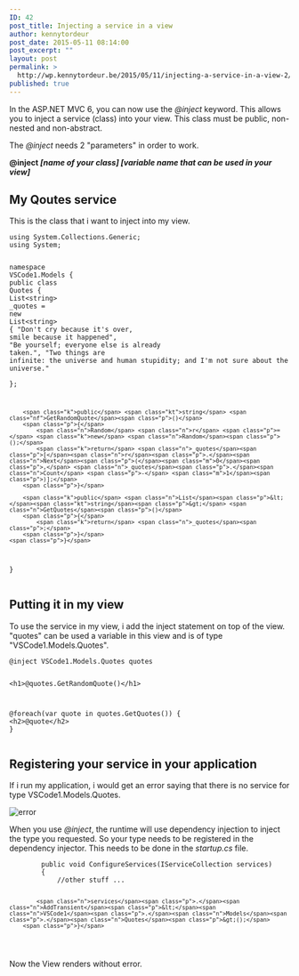 ```yaml
---
ID: 42
post_title: Injecting a service in a view
author: kennytordeur
post_date: 2015-05-11 08:14:00
post_excerpt: ""
layout: post
permalink: >
  http://wp.kennytordeur.be/2015/05/11/injecting-a-service-in-a-view-2/
published: true
---
```

In the ASP.NET MVC 6, you can now use the <em>@inject</em> keyword. This allows you to inject a service (class) into your view. This class must be public, non-nested and non-abstract.

The <em>@inject</em> needs 2 &quot;parameters&quot; in order to work.

<strong>@inject <em>[name of your class] [variable name that can be used in your view]</em></strong>

<h2>My Qoutes service</h2>

This is the class that i want to inject into my view.

<div class="highlight"><pre><code class="language-csharp" data-lang="csharp"><span class="k">using</span> <span class="nn">System.Collections.Generic</span><span class="p">;</span>
<span class="k">using</span> <span class="nn">System</span><span class="p">;</span>

<span class="k">namespace</span> <span class="nn">VSCode1.Models</span>
<span class="p">{</span>
    <span class="k">public</span> <span class="k">class</span> <span class="nc">Quotes</span>
    <span class="p">{</span>
        <span class="n">List</span><span class="p">&lt;</span><span class="kt">string</span><span class="p">&gt;</span> <span class="n">_quotes</span> <span class="p">=</span> <span class="k">new</span> <span class="n">List</span><span class="p">&lt;</span><span class="kt">string</span><span class="p">&gt;</span> <span class="p">{</span> 
            <span class="s">&quot;Don&#39;t cry because it&#39;s over, smile because it happened&quot;</span><span class="p">,</span>
            <span class="s">&quot;Be yourself; everyone else is already taken.&quot;</span><span class="p">,</span>
            <span class="s">&quot;Two things are infinite: the universe and human stupidity; and I&#39;m not sure about the universe.&quot;</span>    
         <span class="p">};</span>

        <span class="k">public</span> <span class="kt">string</span> <span class="nf">GetRandomQuote</span><span class="p">()</span>
        <span class="p">{</span>
            <span class="n">Random</span> <span class="n">r</span> <span class="p">=</span> <span class="k">new</span> <span class="n">Random</span><span class="p">();</span>                
            <span class="k">return</span> <span class="n">_quotes</span><span class="p">[</span><span class="n">r</span><span class="p">.</span><span class="n">Next</span><span class="p">(</span><span class="m">0</span><span class="p">,</span> <span class="n">_quotes</span><span class="p">.</span><span class="n">Count</span> <span class="p">-</span> <span class="m">1</span><span class="p">)];</span>
        <span class="p">}</span>

        <span class="k">public</span> <span class="n">List</span><span class="p">&lt;</span><span class="kt">string</span><span class="p">&gt;</span> <span class="n">GetQuotes</span><span class="p">()</span>
        <span class="p">{</span>
            <span class="k">return</span> <span class="n">_quotes</span><span class="p">;</span>
        <span class="p">}</span>
    <span class="p">}</span>
<span class="p">}</span>
</code></pre></div>

<h2>Putting it in my view</h2>

To use the service in my view, i add the inject statement on top of the view. &quot;quotes&quot; can be used a variable in this view and is of type &quot;VSCode1.Models.Quotes&quot;.

<div class="highlight"><pre><code class="language-html" data-lang="html">@inject VSCode1.Models.Quotes quotes

<span class="nt">&lt;h1&gt;</span>@quotes.GetRandomQuote()<span class="nt">&lt;/h1&gt;</span>

@foreach(var quote in quotes.GetQuotes())
{
    <span class="nt">&lt;h2&gt;</span>@quote<span class="nt">&lt;/h2&gt;</span>
}
</code></pre></div>

<h2>Registering your service in your application</h2>

If i run my application, i would get an error saying that there is no service for type VSCode1.Models.Quotes.

<img src="http://blog.kennytordeur.be/images/2015-05-22-Injecting-a-service-in-a-view/error.png" alt="error">

When you use <em>@inject</em>, the runtime will use dependency injection to inject the type you requested. So your type needs to be registered in the dependency injector. This needs to be done in the <em>startup.cs</em> file.

<div class="highlight"><pre><code class="language-csharp" data-lang="csharp">        <span class="k">public</span> <span class="k">void</span> <span class="nf">ConfigureServices</span><span class="p">(</span><span class="n">IServiceCollection</span> <span class="n">services</span><span class="p">)</span>
        <span class="p">{</span>
            <span class="c1">//other stuff ...</span>

            <span class="n">services</span><span class="p">.</span><span class="n">AddTransient</span><span class="p">&lt;</span><span class="n">VSCode1</span><span class="p">.</span><span class="n">Models</span><span class="p">.</span><span class="n">Quotes</span><span class="p">&gt;();</span>
        <span class="p">}</span>
</code></pre></div>

Now the View renders without error.